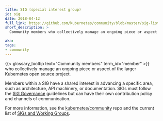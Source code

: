 ```yaml
---
title: SIG (special interest group)
id: sig
date: 2018-04-12
full_link: https://github.com/kubernetes/community/blob/master/sig-list.md#master-sig-list
short_description: >
  Community members who collectively manage an ongoing piece or aspect of the larger Kubernetes open source project.

aka:
tags:
- community
---
```

 {{< glossary_tooltip text="Community members" term_id="member" >}} who collectively manage an ongoing piece or aspect of the larger Kubernetes open source project.

<!--more-->

Members within a SIG have a shared interest in advancing a specific area, such as architecture, API machinery, or documentation.
SIGs must follow the [SIG Governance](https://github.com/kubernetes/community/blob/master/sig-governance.md) guidelines but can have their own contribution policy and channels of communication.

For more information, see the [kubernetes/community](https://github.com/kubernetes/community) repo and the current list of [SIGs and Working Groups](https://github.com/kubernetes/community/blob/master/sig-list.md).